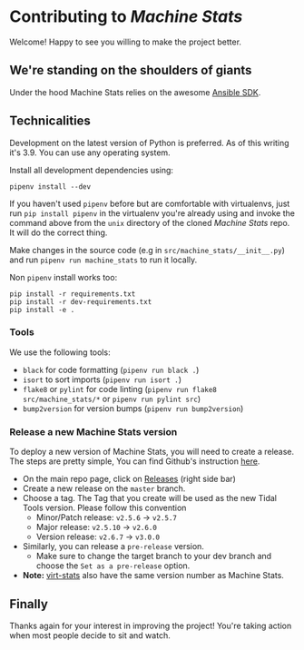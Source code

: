 # Contributing to _Machine Stats_

Welcome! Happy to see you willing to make the project better.

## We're standing on the shoulders of giants

Under the hood Machine Stats relies on the awesome [Ansible SDK](https://docs.ansible.com/ansible/latest/dev_guide/index.html).

## Technicalities

Development on the latest version of Python is preferred. As of this writing
it's 3.9.  You can use any operating system.

Install all development dependencies using:

```console
pipenv install --dev
```

If you haven't used `pipenv` before but are comfortable with virtualenvs, just
run `pip install pipenv` in the virtualenv you're already using and invoke the
command above from the `unix` directory of the cloned _Machine Stats_ repo. It
will do the correct thing.

Make changes in the source code (e.g in `src/machine_stats/__init__.py`) and
run `pipenv run machine_stats` to run it locally.

Non `pipenv` install works too:

```console
pip install -r requirements.txt
pip install -r dev-requirements.txt
pip install -e .
```

### Tools

We use the following tools:

* `black` for code formatting (`pipenv run black .`)
* `isort` to sort imports (`pipenv run isort .`)
* `flake8` or `pylint` for code linting (`pipenv run flake8
  src/machine_stats/*` or `pipenv run pylint src`)
* `bump2version` for version bumps (`pipenv run bump2version`)

### Release a new Machine Stats version

To deploy a new version of Machine Stats, you will need to create a release. The steps are pretty simple, You can find Github's instruction [here](https://docs.github.com/en/repositories/releasing-projects-on-github/managing-releases-in-a-repository#creating-a-release).

* On the main repo page, click on [Releases](https://github.com/tidalmigrations/machine_stats/releases) (right side bar)
* Create a new release on the `master` branch.
* Choose a tag. The Tag that you create will be used as the new Tidal Tools version. Please follow this convention
  * Minor/Patch release: `v2.5.6` → `v2.5.7`
  * Major release: `v2.5.10` → `v2.6.0`
  * Version release: `v2.6.7` → `v3.0.0`
* Similarly, you can release a `pre-release` version.
  * Make sure to change the target branch to your dev branch and choose the `Set as a pre-release` option.
* **Note:** [virt-stats](https://pypi.org/project/virt-stats/) also have the same version number as Machine Stats.

## Finally

Thanks again for your interest in improving the project! You're taking action
when most people decide to sit and watch.
